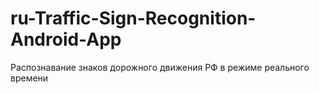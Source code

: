 # ru-Traffic-Sign-Recognition-Android-App
Распознавание знаков дорожного движения РФ в режиме реального времени
